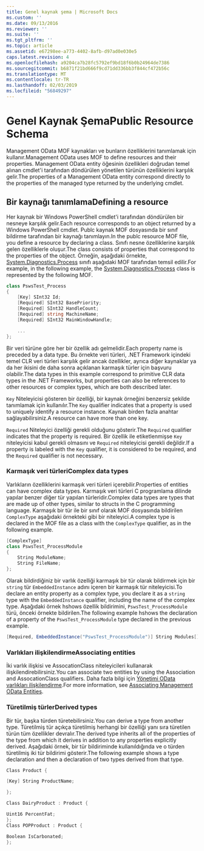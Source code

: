 ```yaml
---
title: Genel kaynak şema | Microsoft Docs
ms.custom: ''
ms.date: 09/13/2016
ms.reviewer: ''
ms.suite: ''
ms.tgt_pltfrm: ''
ms.topic: article
ms.assetid: e67298ee-a773-4402-8afb-d97ad0e030e5
caps.latest.revision: 4
ms.openlocfilehash: a9204ca7b28fc5792ef9bd18f6b0b24964de7386
ms.sourcegitcommit: b6871f21bd666f9cd71dd336bb3f844cf472b56c
ms.translationtype: MT
ms.contentlocale: tr-TR
ms.lasthandoff: 02/03/2019
ms.locfileid: "56849297"
---
```

# <a name="public-resource-schema"></a><span data-ttu-id="26b96-102">Genel Kaynak Şema</span><span class="sxs-lookup"><span data-stu-id="26b96-102">Public Resource Schema</span></span>

<span data-ttu-id="26b96-103">Management OData MOF kaynakları ve bunların özelliklerini tanımlamak için kullanır.</span><span class="sxs-lookup"><span data-stu-id="26b96-103">Management OData uses MOF to define resources and their properties.</span></span> <span data-ttu-id="26b96-104">Management OData entity öğesinin özellikleri doğrudan temel alınan cmdlet'i tarafından döndürülen yönetilen türünün özelliklerini karşılık gelir.</span><span class="sxs-lookup"><span data-stu-id="26b96-104">The properties of a Management OData entity correspond directly to the properties of the managed type returned by the underlying cmdlet.</span></span>

## <a name="defining-a-resource"></a><span data-ttu-id="26b96-105">Bir kaynağı tanımlama</span><span class="sxs-lookup"><span data-stu-id="26b96-105">Defining a resource</span></span>

<span data-ttu-id="26b96-106">Her kaynak bir Windows PowerShell cmdlet'i tarafından döndürülen bir nesneye karşılık gelir.</span><span class="sxs-lookup"><span data-stu-id="26b96-106">Each resource corresponds to an object returned by a Windows PowerShell cmdlet.</span></span> <span data-ttu-id="26b96-107">Publc kaynak MOF dosyasında bir sınıf bildirme tarafından bir kaynağı tanımlayın.</span><span class="sxs-lookup"><span data-stu-id="26b96-107">In the publc resource MOF file, you define a resource by declaring a class.</span></span> <span data-ttu-id="26b96-108">Sınıfı nesne özelliklerine karşılık gelen özelliklerle oluşur.</span><span class="sxs-lookup"><span data-stu-id="26b96-108">The class consists of properties that correspond to the properties of the object.</span></span> <span data-ttu-id="26b96-109">Örneğin, aşağıdaki örnekte, [System.Diagnostics.Process](/dotnet/api/System.Diagnostics.Process) sınıfı aşağıdaki MOF tarafından temsil edilir.</span><span class="sxs-lookup"><span data-stu-id="26b96-109">For example, in the following example, the [System.Diagnostics.Process](/dotnet/api/System.Diagnostics.Process) class is represented by the following MOF.</span></span>

```csharp
class PswsTest_Process
{
    [Key] SInt32 Id;
    [Required] SInt32 BasePriority;
    [Required] SInt32 HandleCount;
    [Required] string MachineName;
    [Required] SInt32 MainWindowHandle;

    ...
};
```

<span data-ttu-id="26b96-110">Bir veri türüne göre her bir özellik adı gelmelidir.</span><span class="sxs-lookup"><span data-stu-id="26b96-110">Each property name is preceded by a data type.</span></span> <span data-ttu-id="26b96-111">Bu örnekte veri türleri, .NET Framework içindeki temel CLR veri türleri karşılık gelir ancak özellikler, ayrıca diğer kaynaklar ya da her ikisini de daha sonra açıklanan karmaşık türler için başvuru olabilir.</span><span class="sxs-lookup"><span data-stu-id="26b96-111">The data types in this example correspond to primitive CLR data types in the .NET Frameworks, but properties can also be references to other resources or complex types, which are both described later.</span></span>

<span data-ttu-id="26b96-112">`Key` Niteleyicisi gösteren bir özelliği, bir kaynak örneğini benzersiz şekilde tanımlamak için kullanılır.</span><span class="sxs-lookup"><span data-stu-id="26b96-112">The `Key` qualifier indicates that a property is used to uniquely identify a resource instance.</span></span> <span data-ttu-id="26b96-113">Kaynak birden fazla anahtar sağlayabilirsiniz.</span><span class="sxs-lookup"><span data-stu-id="26b96-113">A resource can have more than one key.</span></span>

<span data-ttu-id="26b96-114">`Required` Niteleyici özelliği gerekli olduğunu gösterir.</span><span class="sxs-lookup"><span data-stu-id="26b96-114">The `Required` qualifier indicates that the property is required.</span></span> <span data-ttu-id="26b96-115">Bir özellik ile etiketlenmişse `Key` niteleyicisi kabul gerekli olmasını ve `Required` niteleyicisi gerekli değildir.</span><span class="sxs-lookup"><span data-stu-id="26b96-115">If a property is labeled with the `Key` qualifier, it is considered to be required, and the `Required` qualifier is not necessary.</span></span>

### <a name="complex-data-types"></a><span data-ttu-id="26b96-116">Karmaşık veri türleri</span><span class="sxs-lookup"><span data-stu-id="26b96-116">Complex data types</span></span>

<span data-ttu-id="26b96-117">Varlıkların özelliklerini karmaşık veri türleri içerebilir.</span><span class="sxs-lookup"><span data-stu-id="26b96-117">Properties of entities can have complex data types.</span></span> <span data-ttu-id="26b96-118">Karmaşık veri türleri C programlama dilinde yapılar benzer diğer tür yapılan türleridir.</span><span class="sxs-lookup"><span data-stu-id="26b96-118">Complex data types are types that are made up of other types, similar to structs in the C programming language.</span></span> <span data-ttu-id="26b96-119">Karmaşık bir tür ile bir sınıf olarak MOF dosyasında bildirilen `ComplexType` aşağıdaki örnekteki gibi bir niteleyici.</span><span class="sxs-lookup"><span data-stu-id="26b96-119">A complex type is declared in the MOF file as a class with the `ComplexType` qualifier, as in the following example.</span></span>

```csharp
[ComplexType]
class PswsTest_ProcessModule
{
    String ModuleName;
    String FileName;
};
```

<span data-ttu-id="26b96-120">Olarak bildirdiğiniz bir varlık özelliği karmaşık bir tür olarak bildirmek için bir `string` tür `EmbeddedInstance` adını içeren bir karmaşık tür niteleyicisi.</span><span class="sxs-lookup"><span data-stu-id="26b96-120">To declare an entity property as a complex type, you declare it as a `string` type with the `EmbeddedInstance` qualifier, including the name of the complex type.</span></span> <span data-ttu-id="26b96-121">Aşağıdaki örnek hshows özellik bildirimini, `PswsTest_ProcessModule` türü, önceki örnekte bildirilen.</span><span class="sxs-lookup"><span data-stu-id="26b96-121">The following example hshows the declaration of a property of the `PswsTest_ProcessModule` type declared in the previous example.</span></span>

```csharp
[Required, EmbeddedInstance("PswsTest_ProcessModule")] String Modules[];
```

### <a name="associating-entities"></a><span data-ttu-id="26b96-122">Varlıkları ilişkilendirme</span><span class="sxs-lookup"><span data-stu-id="26b96-122">Associating entities</span></span>

<span data-ttu-id="26b96-123">İki varlık ilişkisi ve AssocationClass niteleyicileri kullanarak ilişkilendirebilirsiniz.</span><span class="sxs-lookup"><span data-stu-id="26b96-123">You can associate two entities by using the Association and AssocationClass qualifiers.</span></span> <span data-ttu-id="26b96-124">Daha fazla bilgi için [Yönetimi OData varlıkları ilişkilendirme](./associating-management-odata-entities.md).</span><span class="sxs-lookup"><span data-stu-id="26b96-124">For more information, see [Associating Management OData Entities](./associating-management-odata-entities.md).</span></span>

### <a name="derived-types"></a><span data-ttu-id="26b96-125">Türetilmiş türler</span><span class="sxs-lookup"><span data-stu-id="26b96-125">Derived types</span></span>

<span data-ttu-id="26b96-126">Bir tür, başka türden türetebilirsiniz.</span><span class="sxs-lookup"><span data-stu-id="26b96-126">You can derive a type from another type.</span></span> <span data-ttu-id="26b96-127">Türetilmiş tür açıkça türetilmiş herhangi bir özelliği yanı sıra türetilen türün tüm özellikler devralır.</span><span class="sxs-lookup"><span data-stu-id="26b96-127">The derived type inherits all of the properties of the type from which it derives in addition to any properties explicitly derived.</span></span> <span data-ttu-id="26b96-128">Aşağıdaki örnek, bir tür bildiriminde kullanıldığında ve o türden türetilmiş iki tür bildirimi gösterir.</span><span class="sxs-lookup"><span data-stu-id="26b96-128">The following example shows a type declaration and then a declaration of two types derived from that type.</span></span>

```csharp
Class Product {

[Key] String ProductName;

};

Class DairyProduct : Product {

Uint16 PercentFat;
};
Class POPProduct : Product {

Boolean IsCarbonated;
};

```